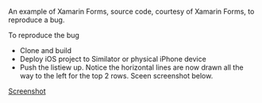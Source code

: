 An example of Xamarin Forms, source code, courtesy of Xamarin Forms, to reproduce a bug.

To reproduce the bug

- Clone and build
- Deploy iOS project to Similator or physical iPhone device
- Push the listiew up. Notice the horizontal lines are now drawn all the way to the left for the top 2 rows. Sceen screenshot below.

[Screenshot](images/screenshot-bug.png)
